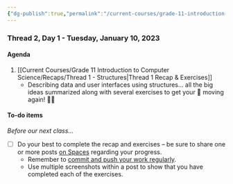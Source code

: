 ```yaml
---
{"dg-publish":true,"permalink":"/current-courses/grade-11-introduction-to-computer-science/section-2/thread-2/day-1/","dgHomeLink":false}
---
```


### Thread 2, Day 1 - Tuesday, January 10, 2023

#### Agenda

1. [[Current Courses/Grade 11 Introduction to Computer Science/Recaps/Thread 1 - Structures|Thread 1 Recap & Exercises]]
	- Describing data and user interfaces using structures... all the big ideas summarized along with several exercises to get your 🧠 moving again! 👍🏼
	  
#### To-do items
*Before our next class...*
- [ ] Do your best to complete the recap and exercises – be sure to share one or more posts [on Spaces](https://ca.spacesedu.com/) regarding your progress.
	- Remember to [commit and push your work regularly](https://www.russellgordon.ca/cs/source-control/introduction/using-source-control.pdf).
	- Use multiple screenshots within a post to show that you have completed each of the exercises.